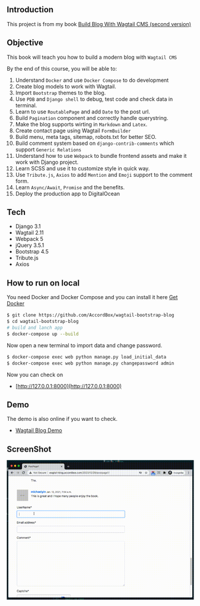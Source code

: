 ## Introduction

This project is from my book [Build Blog With Wagtail CMS (second version)](https://leanpub.com/buildblogwithwagtailcms/)

## Objective

This book will teach you how to build a modern blog with `Wagtail CMS`

By the end of this course, you will be able to:

1. Understand `Docker` and use `Docker Compose` to do development
1. Create blog models to work with Wagtail.
1. Import `Bootstrap` themes to the blog.
1. Use `PDB` and `Django shell` to debug, test code and check data in terminal.
1. Learn to use `RoutablePage` and add `Date` to the post url.
1. Build `Pagination` component and correctly handle querystring.
1. Make the blog supports wirting in `Markdown` and `Latex`.
1. Create contact page using Wagtail `FormBuilder`
1. Build menu, meta tags, sitemap, robots.txt for better SEO.
1. Build comment system based on `django-contrib-comments` which support `Generic Relations`
1. Understand how to use `Webpack` to bundle frontend assets and make it work with Django project.
1. Learn SCSS and use it to customize style in quick way.
1. Use `Tribute.js`, `Axios` to add `Mention` and `Emoji` support to the comment form.
1. Learn `Async/Await`, `Promise` and the benefits.
1. Deploy the production app to DigitalOcean

## Tech

* Django 3.1
* Wagtail 2.11
* Webpack 5
* jQuery 3.5.1
* Bootstrap 4.5
* Tribute.js
* Axios

## How to run on local

You need Docker and Docker Compose and you can install it here [Get Docker](https://docs.docker.com/get-docker/)

```bash
$ git clone https://github.com/AccordBox/wagtail-bootstrap-blog
$ cd wagtail-bootstrap-blog
# build and lanch app
$ docker-compose up --build
```

Now open a new terminal to import data and change password.

```bash
$ docker-compose exec web python manage.py load_initial_data
$ docker-compose exec web python manage.py changepassword admin
```

Now you can check on

* [http://127.0.0.1:8000](http://127.0.0.1:8000)

## Demo

The demo is also online if you want to check.

* [Wagtail Blog Demo](http://wagtail-blog.accordbox.com)

## ScreenShot

![](./misc/comment.gif)

